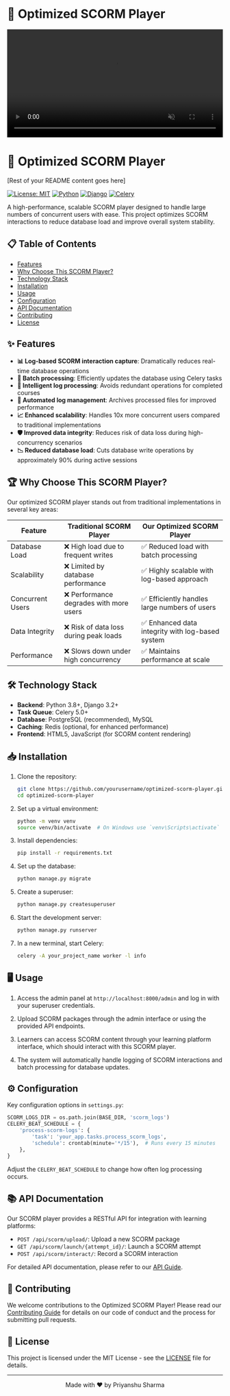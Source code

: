 # 🚀 Optimized SCORM Player

<p align="center">
  <video width="100%" autoplay loop muted>
    <source src="./scorm-player.mp4" type="video/mp4">
    Your browser does not support the video tag.
  </video>
</p>

# 🚀 Optimized SCORM Player

[Rest of your README content goes here]

[![License: MIT](https://img.shields.io/badge/License-MIT-yellow.svg)](https://opensource.org/licenses/MIT)
[![Python](https://img.shields.io/badge/python-3.8%2B-blue)](https://www.python.org/downloads/)
[![Django](https://img.shields.io/badge/django-3.2%2B-green)](https://www.djangoproject.com/)
[![Celery](https://img.shields.io/badge/celery-5.0%2B-brightgreen)](https://docs.celeryproject.org/)

A high-performance, scalable SCORM player designed to handle large numbers of concurrent users with ease. This project optimizes SCORM interactions to reduce database load and improve overall system stability.

## 📋 Table of Contents

- [Features](#-features)
- [Why Choose This SCORM Player?](#-why-choose-this-scorm-player)
- [Technology Stack](#-technology-stack)
- [Installation](#-installation)
- [Usage](#-usage)
- [Configuration](#-configuration)
- [API Documentation](#-api-documentation)
- [Contributing](#-contributing)
- [License](#-license)

## ✨ Features

- **📊 Log-based SCORM interaction capture**: Dramatically reduces real-time database operations
- **🔄 Batch processing**: Efficiently updates the database using Celery tasks
- **🧠 Intelligent log processing**: Avoids redundant operations for completed courses
- **📁 Automated log management**: Archives processed files for improved performance
- **📈 Enhanced scalability**: Handles 10x more concurrent users compared to traditional implementations
- **🛡️ Improved data integrity**: Reduces risk of data loss during high-concurrency scenarios
- **📉 Reduced database load**: Cuts database write operations by approximately 90% during active sessions

## 🏆 Why Choose This SCORM Player?

Our optimized SCORM player stands out from traditional implementations in several key areas:

| Feature | Traditional SCORM Player | Our Optimized SCORM Player |
|---------|--------------------------|----------------------------|
| Database Load | ❌ High load due to frequent writes | ✅ Reduced load with batch processing |
| Scalability | ❌ Limited by database performance | ✅ Highly scalable with log-based approach |
| Concurrent Users | ❌ Performance degrades with more users | ✅ Efficiently handles large numbers of users |
| Data Integrity | ❌ Risk of data loss during peak loads | ✅ Enhanced data integrity with log-based system |
| Performance | ❌ Slows down under high concurrency | ✅ Maintains performance at scale |

## 🛠 Technology Stack

- **Backend**: Python 3.8+, Django 3.2+
- **Task Queue**: Celery 5.0+
- **Database**: PostgreSQL (recommended), MySQL
- **Caching**: Redis (optional, for enhanced performance)
- **Frontend**: HTML5, JavaScript (for SCORM content rendering)

## 📥 Installation

1. Clone the repository:
   ```bash
   git clone https://github.com/yourusername/optimized-scorm-player.git
   cd optimized-scorm-player
   ```

2. Set up a virtual environment:
   ```bash
   python -m venv venv
   source venv/bin/activate  # On Windows use `venv\Scripts\activate`
   ```

3. Install dependencies:
   ```bash
   pip install -r requirements.txt
   ```

4. Set up the database:
   ```bash
   python manage.py migrate
   ```

5. Create a superuser:
   ```bash
   python manage.py createsuperuser
   ```

6. Start the development server:
   ```bash
   python manage.py runserver
   ```

7. In a new terminal, start Celery:
   ```bash
   celery -A your_project_name worker -l info
   ```

## 🖥 Usage

1. Access the admin panel at `http://localhost:8000/admin` and log in with your superuser credentials.

2. Upload SCORM packages through the admin interface or using the provided API endpoints.

3. Learners can access SCORM content through your learning platform interface, which should interact with this SCORM player.

4. The system will automatically handle logging of SCORM interactions and batch processing for database updates.

## ⚙ Configuration

Key configuration options in `settings.py`:

```python
SCORM_LOGS_DIR = os.path.join(BASE_DIR, 'scorm_logs')
CELERY_BEAT_SCHEDULE = {
    'process-scorm-logs': {
        'task': 'your_app.tasks.process_scorm_logs',
        'schedule': crontab(minute='*/15'),  # Runs every 15 minutes
    },
}
```

Adjust the `CELERY_BEAT_SCHEDULE` to change how often log processing occurs.

## 📚 API Documentation

Our SCORM player provides a RESTful API for integration with learning platforms:

- `POST /api/scorm/upload/`: Upload a new SCORM package
- `GET /api/scorm/launch/{attempt_id}/`: Launch a SCORM attempt
- `POST /api/scorm/interact/`: Record a SCORM interaction

For detailed API documentation, please refer to our [API Guide](api_guide.md).

## 🤝 Contributing

We welcome contributions to the Optimized SCORM Player! Please read our [Contributing Guide](CONTRIBUTING.md) for details on our code of conduct and the process for submitting pull requests.

## 📄 License

This project is licensed under the MIT License - see the [LICENSE](LICENSE) file for details.

---

<p align="center">
  Made with ❤️ by Priyanshu Sharma
</p>